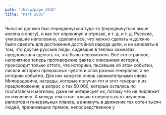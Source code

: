 ```yaml
---
path: "/blog/page_2635"
title: "Part 2635"
---
```


 Чичагов должен был передвинуться туда-то (передвинуться выше колена в снегу), и как тот опрокинул и отрезал, и т. д. и т. д.
Русские, умиравшие наполовину, сделали всё, что́ можно сделать и должно было сделать для достижения достойной народа цели, и не виноваты в том, что другие русские люди, сидевшие в теплых комнатах, предполагали сделать то, что́ было невозможно.
Всё это странное, непонятное теперь противоречие факта с описанием истории, происходит только оттого, что историки, писавшие об этом событии, писали историю прекрасных чувств и слов разных генералов, а не историю событий.
Для них кажутся очень занимательными слова Милорадовича, награды, которые получил тот и этот генерал и их предположения; а вопрос о тех 50 000, которые остались по госпиталям и могилам, даже не интересует их, потому что не подлежит их изучению.
А между тем стоит только отвернуться от изучения рапортов и генеральных планов, а вникнуть в движение тех сотен тысяч людей, принимавших прямое, непосредственное у
